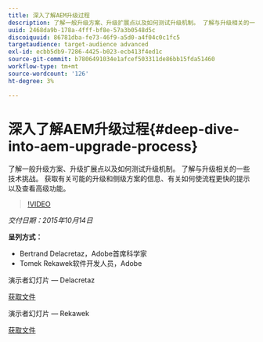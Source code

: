 ```yaml
---
title: 深入了解AEM升级过程
description: 了解一般升级方案、升级扩展点以及如何测试升级机制。 了解与升级相关的一些技术挑战。 获取有关可能的升级和侧级方案的信息、有关如何使流程更快的提示以及查看高级功能。
uuid: 2468da9b-178a-4fff-bf8e-57a3b0548d5c
discoiquuid: 86781dba-fe73-46f9-a5d0-a4f04c0c1fc5
targetaudience: target-audience advanced
exl-id: ecbb5db9-7286-4425-b023-ecb413f4ed1c
source-git-commit: b7806491034e1afcef503311de86bb15fda51460
workflow-type: tm+mt
source-wordcount: '126'
ht-degree: 3%

---
```


# 深入了解AEM升级过程{#deep-dive-into-aem-upgrade-process}

了解一般升级方案、升级扩展点以及如何测试升级机制。 了解与升级相关的一些技术挑战。 获取有关可能的升级和侧级方案的信息、有关如何使流程更快的提示以及查看高级功能。

>[!VIDEO](https://video.tv.adobe.com/v/19376/?quality=9)

*交付日期：2015年10月14日*

**呈列方式：**

* Bertrand Delacretaz，Adobe首席科学家
* Tomek Rekawek软件开发人员，Adobe

演示者幻灯片 — Delacretaz

[获取文件](assets/aemgems-upgrades-2015-bdelacretaz.pdf)

演示者幻灯片 — Rekawek

[获取文件](assets/aemgems-upgrades-2015-trekaewk.pdf)
<!--
[Get back to the Overview](https://helpx.adobe.com/experience-manager/kt/eseminars/gems/aem-index.html)
-->
